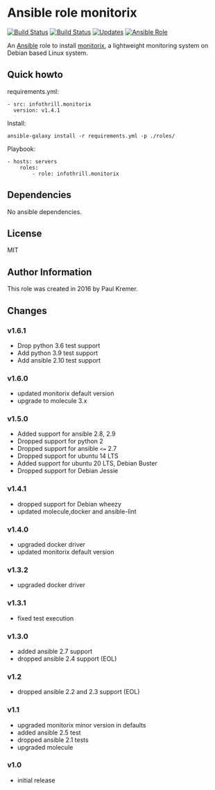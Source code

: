 # Ansible role monitorix

[![Build Status](https://img.shields.io/travis/infothrill/ansible-role-monitorix/master.svg?label=travis_master)](https://travis-ci.org/infothrill/ansible-role-monitorix)
[![Build Status](https://img.shields.io/travis/infothrill/ansible-role-monitorix/develop.svg?label=travis_develop)](https://travis-ci.org/infothrill/ansible-role-monitorix)
[![Updates](https://pyup.io/repos/github/infothrill/ansible-role-monitorix/shield.svg)](https://pyup.io/repos/github/infothrill/ansible-role-monitorix/)
[![Ansible Role](https://img.shields.io/ansible/role/10800.svg)](https://galaxy.ansible.com/infothrill/monitorix/)

An [Ansible](http://www.ansible.com) role to install
[monitorix](http://www.monitorix.org/), a lightweight monitoring system on
Debian based Linux system.

## Quick howto

requirements.yml:

    - src: infothrill.monitorix
      version: v1.4.1

Install:

    ansible-galaxy install -r requirements.yml -p ./roles/

Playbook:

    - hosts: servers
        roles:
            - role: infothrill.monitorix

## Dependencies

No ansible dependencies.

## License

MIT

## Author Information

This role was created in 2016 by Paul Kremer.

## Changes

### v1.6.1

* Drop python 3.6 test support
* Add python 3.9 test support
* Add ansible 2.10 test support

### v1.6.0
* updated monitorix default version
* upgrade to molecule 3.x

### v1.5.0

* Added support for ansible 2.8, 2.9
* Dropped support for python 2
* Dropped support for ansible `<=` 2.7
* Dropped support for ubuntu 14 LTS
* Added support for ubuntu 20 LTS, Debian Buster
* Dropped support for Debian Jessie

### v1.4.1

* dropped support for Debian wheezy
* updated molecule,docker and ansible-lint

### v1.4.0

* upgraded docker driver
* updated monitorix default version

### v1.3.2

* upgraded docker driver

### v1.3.1

* fixed test execution

### v1.3.0

* added ansible 2.7 support
* dropped ansible 2.4 support (EOL)

### v1.2

* dropped ansible 2.2 and 2.3 support (EOL)

### v1.1

* upgraded monitorix minor version in defaults
* added ansible 2.5 test
* dropped ansible 2.1 tests
* upgraded molecule

### v1.0

* initial release

